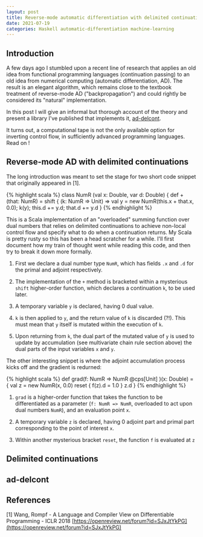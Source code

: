 ```yaml
---
layout: post
title: Reverse-mode automatic differentiation with delimited continuations
date: 2021-07-19
categories: Haskell automatic-differentiation machine-learning
---
```


## Introduction

A few days ago I stumbled upon a recent line of research that applies an old idea from functional programming languages (continuation passing) to an old idea from numerical computing (automatic differentiation, AD). The result is an elegant algorithm, which remains close to the textbook treatment of reverse-mode AD ("backpropagation") and could rightly be considered its "natural" implementation.

In this post I will give an informal but thorough account of the theory and present a library I've published that implements it, [ad-delcont](https://hackage.haskell.org/package/ad-delcont).




It turns out, a computational tape is not the only available option for inverting control flow, in sufficiently advanced programming languages. Read on !


## Reverse-mode AD with delimited continuations

The long introduction was meant to set the stage for two short code snippet that originally appeared in [1]. 

{% highlight scala %}
class NumR (val x: Double, var d: Double) {
  def + (that: NumR) = shift { (k: NumR => Unit) =>
    val y = new NumR(this.x + that.x, 0.0);
    k(y);
    this.d += y.d; 
    that.d += y.d
  }
{% endhighlight %}

This is a Scala implementation of an "overloaded" summing function over dual numbers that relies on delimited continuations to achieve non-local control flow and specify what to do when a continuation returns. My Scala is pretty rusty so this has been a head scratcher for a while. I'll first document how my train of thought went while reading this code, and then try to break it down more formally.

1) First we declare a dual number type `NumR`, which has fields `.x` and `.d` for the primal and adjoint respectively. 

2) The implementation of the `+` method is bracketed within a mysterious `shift` higher-order function, which declares a continuation `k`, to be used later. 

3) A temporary variable `y` is declared, having 0 dual value. 

4) `k` is then applied to `y`, and the return value of `k` is discarded (?!). This must mean that `y` itself is mutated within the execution of `k`. 

5) Upon returning from `k`, the dual part of the mutated value of `y` is used to update by accumulation (see multivariate chain rule section above) the dual parts of the input variables `x` and `y`.

The other interesting snippet is where the adjoint accumulation process kicks off and the gradient is redurned:

{% highlight scala %}
def grad(f: NumR => NumR @cps[Unit] )(x: Double) = {
  val z = new NumR(x, 0.0)
  reset  { 
    f(z).d = 1.0 }
  z.d
  }
{% endhighlight %}

1) `grad` is a higher-order function that takes the function to be differentiated as a parameter (`f: NumR => NumR`, overloaded to act upon dual numbers `NumR`), and an evaluation point `x`.

2) A temporary variable `z` is declared, having 0 adjoint part and primal part corresponding to the point of interest `x`.

3) Within another mysterious bracket `reset`, the function `f` is evaluated at `z`



## Delimited continuations


## ad-delcont


## References

[1] Wang, Rompf - A Language and Compiler View on Differentiable Programming - ICLR 2018 [https://openreview.net/forum?id=SJxJtYkPG](https://openreview.net/forum?id=SJxJtYkPG)
